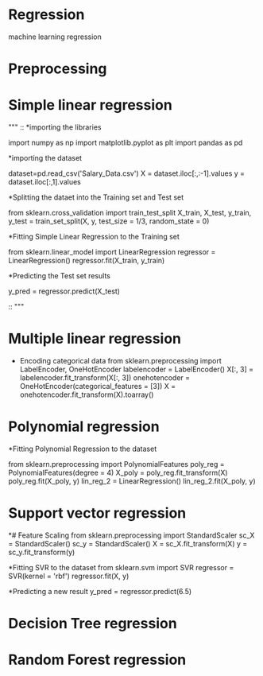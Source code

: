 # Regression
machine learning regression

# Preprocessing
# Simple linear regression
"""
::
*importing the libraries

import numpy as np
import matplotlib.pyplot as plt
import pandas as pd

*importing the dataset

dataset=pd.read_csv('Salary_Data.csv')
X = dataset.iloc[:,:-1].values
y = dataset.iloc[:,1].values

*Splitting the dataet into the Training set and Test set

from sklearn.cross_validation import train_test_split
X_train, X_test, y_train, y_test = train_set_split(X, y, test_size = 1/3, random_state = 0)

*Fitting Simple Linear Regression to the Training set

from sklearn.linear_model import LinearRegression
regressor = LinearRegression()
regressor.fit(X_train, y_train)

*Predicting the Test set results

y_pred = regressor.predict(X_test)

::
"""
# Multiple linear regression

* Encoding categorical data
from sklearn.preprocessing import LabelEncoder, OneHotEncoder
labelencoder = LabelEncoder()
X[:, 3] = labelencoder.fit_transform(X[:, 3])
onehotencoder = OneHotEncoder(categorical_features = [3])
X = onehotencoder.fit_transform(X).toarray()

# Polynomial regression

*Fitting Polynomial Regression to the dataset

from sklearn.preprocessing import PolynomialFeatures
poly_reg = PolynomialFeatures(degree = 4)
X_poly = poly_reg.fit_transform(X)
poly_reg.fit(X_poly, y)
lin_reg_2 = LinearRegression()
lin_reg_2.fit(X_poly, y)

# Support vector regression

*# Feature Scaling
from sklearn.preprocessing import StandardScaler
sc_X = StandardScaler()
sc_y = StandardScaler()
X = sc_X.fit_transform(X)
y = sc_y.fit_transform(y)

*Fitting SVR to the dataset
from sklearn.svm import SVR
regressor = SVR(kernel = 'rbf')
regressor.fit(X, y)

*Predicting a new result
y_pred = regressor.predict(6.5)
# Decision Tree regression
# Random Forest regression

